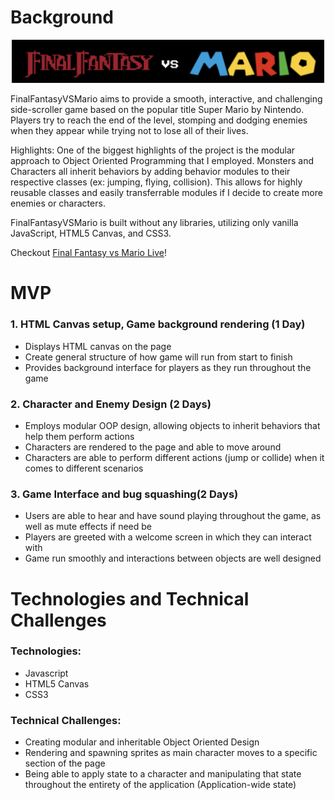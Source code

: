 # Background

<p align="center"><a target="_blank" href="https://dxu5.github.io/FinalFantasyVSMario/dist/"><img src="./dist/game_title.png" width=500px/></a></p>

FinalFantasyVSMario aims to provide a smooth, interactive, and challenging side-scroller game based on the popular title Super Mario by Nintendo. Players try to reach the end of the level, stomping and dodging enemies when they appear while trying not to lose all of their lives.

Highlights: One of the biggest highlights of the project is the modular approach to Object Oriented Programming that I employed. Monsters and Characters all inherit behaviors by adding behavior modules to their respective classes (ex: jumping, flying, collision). This allows for highly reusable classes and easily transferrable modules if I decide to create more enemies or characters.

FinalFantasyVSMario is built without any libraries, utilizing only vanilla JavaScript, HTML5 Canvas, and CSS3.

Checkout [Final Fantasy vs Mario Live](https://dxu5.github.io/FinalFantasyVSMario/dist/)!

# MVP

### 1. HTML Canvas setup, Game background rendering (1 Day)

- Displays HTML canvas on the page
- Create general structure of how game will run from start to finish
- Provides background interface for players as they run throughout the game

### 2. Character and Enemy Design (2 Days)

- Employs modular OOP design, allowing objects to inherit behaviors that help them perform actions
- Characters are rendered to the page and able to move around
- Characters are able to perform different actions (jump or collide) when it comes to different scenarios

### 3. Game Interface and bug squashing(2 Days)

- Users are able to hear and have sound playing throughout the game, as well as mute effects if need be
- Players are greeted with a welcome screen in which they can interact with
- Game run smoothly and interactions between objects are well designed

# Technologies and Technical Challenges

### Technologies:

- Javascript
- HTML5 Canvas
- CSS3

### Technical Challenges:

- Creating modular and inheritable Object Oriented Design
- Rendering and spawning sprites as main character moves to a specific section of the page
- Being able to apply state to a character and manipulating that state throughout the entirety of the application (Application-wide state)
